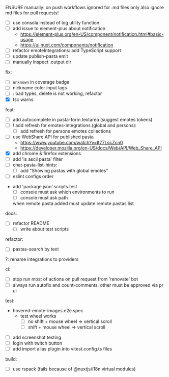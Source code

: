 ENSURE manually: on push workflows ignored for .md files only
also ignore md files for pull requests!

- [ ] use consola instead of log utility function
- [ ] add issue to element-plus about notification
  - https://element-plus.org/en-US/component/notification.html#basic-usage
  - https://ui.nuxt.com/components/notification
- [ ] refactor emoteIntegrations: add TypeScript support
- [ ] update publish-pasta emit
- [ ] manually inspect .output dir

fix:

- [ ] `unknown` in coverage badge
- [ ] nickname color input lags
- [ ] <remove-pastas-list />: bad types, delete is not working, refactor
- [x] tsc warns

feat:

- [ ] add autocomplete in pasta-form textarea (suggest emotes tokens)
- [ ] ! add refresh for emotes-integrations (global and persons):
  - [ ] add refresh for persons emotes collections
- [ ] use WebShare API for published pasta
  - https://www.youtube.com/watch?v=lt77LscZcn0
  - https://developer.mozilla.org/en-US/docs/Web/API/Web_Share_API
- [x] add chrome & firefox extensions
- [ ] add 'is ascii pasta' filter
- [ ] chat-pasta-list-hints:
  - [ ] add "Showing pastas with global emotes"
- [ ] eslint configs order
- add 'package.json'.scripts.test
  - [ ] console must ask which environments to run
  - [ ] console must ask path

  when remote pasta added must update remote pastas list

docs:

- [ ] refactor README
  - [ ] write about test scripts

refactor:

- [ ] pastas-search by text

?: rename integrations to providers

ci:

- [ ] stop run most of actions on pull request from 'renovate' bot
- [ ] always run autofix and count-comments, other must be approved via pr ui

test:

- hovered-emote-images.e2e.spec
  - test wheel works
    - [ ] no shift + mouse wheel => vertical scroll
    - [ ] shift + mouse wheel => vertical scroll
- [ ] add screenshot testing
- [ ] login with twitch button
- [ ] add import alias plugin into vitest.config.ts files

build:
  - [ ] use rspack (fails because of @nuxtjs/i18n virtual modules)
